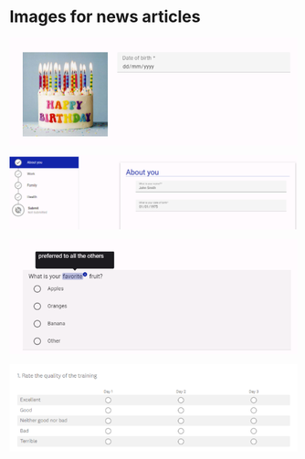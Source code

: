 # Images for news articles



![Example of an Easy Read question in Accessible Surveys](<.gitbook/assets/image (1) (1) (1) (1).png>)

![Example of using pages to structure a survey in Accessible Surveys](<.gitbook/assets/image (2) (1) (1) (1).png>)

![Example of how 'tooltips' can be used to explain words in Accessible Surveys](<.gitbook/assets/image (3) (1).png>)

![Example of a grid question created in Survey Monkey](<.gitbook/assets/image (2) (2).png>)
